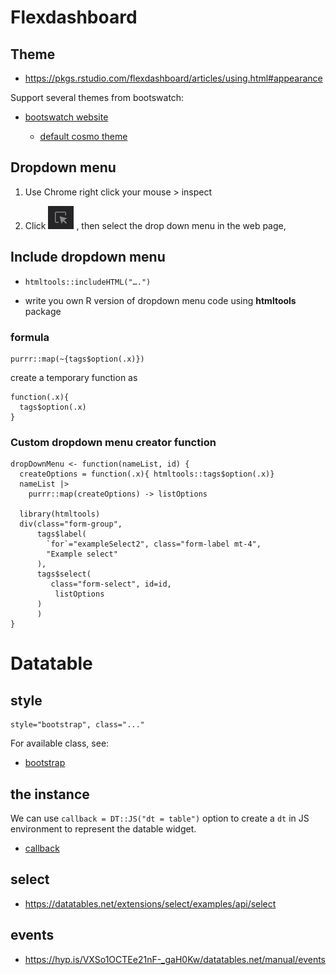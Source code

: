 # Flexdashboard

## Theme

-   <https://pkgs.rstudio.com/flexdashboard/articles/using.html#appearance>

Support several themes from bootswatch:

-   [bootswatch website](https://bootswatch.com/)

    -   [default cosmo theme](https://bootswatch.com/cosmo/)

## Dropdown menu

1.  Use Chrome right click your mouse \> inspect

2.  Click ![inspect element](inspect-element.png) , then select the drop down menu in the web page,

## Include dropdown menu

-   `htmltools::includeHTML("….")`

-   write you own R version of dropdown menu code using **htmltools** package

### formula

```         
purrr::map(~{tags$option(.x)})
```

create a temporary function as

```         
function(.x){
  tags$option(.x)
}

```

### Custom dropdown menu creator function

```         
dropDownMenu <- function(nameList, id) {
  createOptions = function(.x){ htmltools::tags$option(.x)}
  nameList |>
    purrr::map(createOptions) -> listOptions
  
  library(htmltools)
  div(class="form-group",
      tags$label(
        `for`="exampleSelect2", class="form-label mt-4",
        "Example select"
      ),
      tags$select(
         class="form-select", id=id,
          listOptions
      )
      )
}
```

# Datatable

## style

```         
style="bootstrap", class="..."
```

For available class, see:

-   [bootstrap](https://getbootstrap.com/docs/3.4/css/#tables)

## the instance

We can use `callback = DT::JS("dt = table")` option to create a `dt` in JS environment to represent the datable widget.

-   [callback](https://rstudio.github.io/DT/#the-callback-argument)

## select

-   <https://datatables.net/extensions/select/examples/api/select>

## events

-   <https://hyp.is/VXSo1OCTEe21nF-_gaH0Kw/datatables.net/manual/events>

```{r}

```
